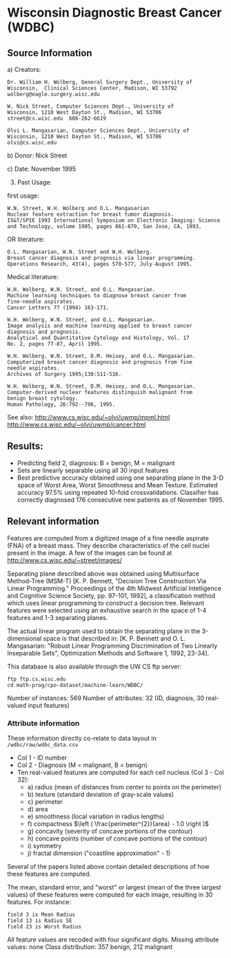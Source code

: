 # Wisconsin Diagnostic Breast Cancer (WDBC)

## Source Information
a) Creators:

	Dr. William H. Wolberg, General Surgery Dept., University of
	Wisconsin,  Clinical Sciences Center, Madison, WI 53792
	wolberg@eagle.surgery.wisc.edu

	W. Nick Street, Computer Sciences Dept., University of
	Wisconsin, 1210 West Dayton St., Madison, WI 53706
	street@cs.wisc.edu  608-262-6619

	Olvi L. Mangasarian, Computer Sciences Dept., University of
	Wisconsin, 1210 West Dayton St., Madison, WI 53706
	olvi@cs.wisc.edu

b) Donor: Nick Street

c) Date: November 1995

3. Past Usage:

first usage:

	W.N. Street, W.H. Wolberg and O.L. Mangasarian
	Nuclear feature extraction for breast tumor diagnosis.
	IS&T/SPIE 1993 International Symposium on Electronic Imaging: Science
	and Technology, volume 1905, pages 861-870, San Jose, CA, 1993.

OR literature:

	O.L. Mangasarian, W.N. Street and W.H. Wolberg.
	Breast cancer diagnosis and prognosis via linear programming.
	Operations Research, 43(4), pages 570-577, July-August 1995.

Medical literature:

	W.H. Wolberg, W.N. Street, and O.L. Mangasarian.
	Machine learning techniques to diagnose breast cancer from
	fine-needle aspirates.
	Cancer Letters 77 (1994) 163-171.

	W.H. Wolberg, W.N. Street, and O.L. Mangasarian.
	Image analysis and machine learning applied to breast cancer
	diagnosis and prognosis.
	Analytical and Quantitative Cytology and Histology, Vol. 17
	No. 2, pages 77-87, April 1995.

	W.H. Wolberg, W.N. Street, D.M. Heisey, and O.L. Mangasarian.
	Computerized breast cancer diagnosis and prognosis from fine
	needle aspirates.
	Archives of Surgery 1995;130:511-516.

	W.H. Wolberg, W.N. Street, D.M. Heisey, and O.L. Mangasarian.
	Computer-derived nuclear features distinguish malignant from
	benign breast cytology.
	Human Pathology, 26:792--796, 1995.

See also:
	http://www.cs.wisc.edu/~olvi/uwmp/mpml.html
	http://www.cs.wisc.edu/~olvi/uwmp/cancer.html

## Results:

- Predicting field 2, diagnosis: B = benign, M = malignant
- Sets are linearly separable using all 30 input features
- Best predictive accuracy obtained using one separating plane in the 3-D space of Worst Area, Worst Smoothness and Mean Texture.  Estimated accuracy 97.5% using repeated 10-fold crossvalidations.  Classifier has correctly diagnosed 176 consecutive new patients as of November 1995.

## Relevant information
Features are computed from a digitized image of a fine needle aspirate (FNA) of a breast mass. They describe characteristics of the cell nuclei present in the image. A few of the images can be found at http://www.cs.wisc.edu/~street/images/

Separating plane described above was obtained using Multisurface Method-Tree (MSM-T) [K. P. Bennett, "Decision Tree Construction Via Linear Programming." Proceedings of the 4th Midwest Artificial Intelligence and Cognitive Science Society, pp. 97-101, 1992], a classification method which uses linear programming to construct a decision tree.  Relevant features were selected using an exhaustive search in the space of 1-4 features and 1-3 separating planes.

The actual linear program used to obtain the separating plane in the 3-dimensional space is that described in: [K. P. Bennett and O. L. Mangasarian: "Robust Linear Programming Discrimination of Two Linearly Inseparable Sets", Optimization Methods and Software 1, 1992, 23-34].

This database is also available through the UW CS ftp server:

	ftp ftp.cs.wisc.edu
	cd math-prog/cpo-dataset/machine-learn/WDBC/

Number of instances: 569
Number of attributes: 32 (ID, diagnosis, 30 real-valued input features)

### Attribute information
These information directly co-relate to data layout in `/wdbc/raw/wdbc_data.csv`
- Col 1 - ID number
- Col 2 - Diagnosis (M = malignant, B = benign)
- Ten real-valued features are computed for each cell nucleus (Col 3 - Col 32):
	- a) radius (mean of distances from center to points on the perimeter)
	- b) texture (standard deviation of gray-scale values)
	- c) perimeter
	- d) area
	- e) smoothness (local variation in radius lengths)
	- f) compactness $\left ( \frac{perimeter^{2}}{area} - 1.0 \right )$
	- g) concavity (severity of concave portions of the contour)
	- h) concave points (number of concave portions of the contour)
	- i) symmetry
	- j) fractal dimension ("coastline approximation" - 1)

Several of the papers listed above contain detailed descriptions of
how these features are computed.

The mean, standard error, and "worst" or largest (mean of the three largest values) of these features were computed for each image, resulting in 30 features.
For instance:

	field 3 is Mean Radius
	field 13 is Radius SE
	field 23 is Worst Radius

All feature values are recoded with four significant digits.
Missing attribute values: none
Class distribution: 357 benign, 212 malignant
